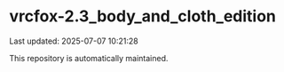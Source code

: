 # vrcfox-2.3_body_and_cloth_edition

Last updated: 2025-07-07 10:21:28

This repository is automatically maintained.
